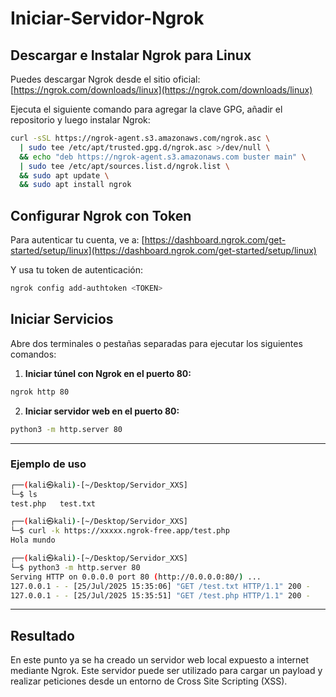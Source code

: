 
# Iniciar-Servidor-Ngrok

## Descargar e Instalar Ngrok para Linux

Puedes descargar Ngrok desde el sitio oficial: [https://ngrok.com/downloads/linux](https://ngrok.com/downloads/linux)

Ejecuta el siguiente comando para agregar la clave GPG, añadir el repositorio y luego instalar Ngrok:

```bash
curl -sSL https://ngrok-agent.s3.amazonaws.com/ngrok.asc \
  | sudo tee /etc/apt/trusted.gpg.d/ngrok.asc >/dev/null \
  && echo "deb https://ngrok-agent.s3.amazonaws.com buster main" \
  | sudo tee /etc/apt/sources.list.d/ngrok.list \
  && sudo apt update \
  && sudo apt install ngrok
```

## Configurar Ngrok con Token

Para autenticar tu cuenta, ve a: [https://dashboard.ngrok.com/get-started/setup/linux](https://dashboard.ngrok.com/get-started/setup/linux)

Y usa tu token de autenticación:

```bash
ngrok config add-authtoken <TOKEN>
```

## Iniciar Servicios

Abre dos terminales o pestañas separadas para ejecutar los siguientes comandos:

1. **Iniciar túnel con Ngrok en el puerto 80:**

```bash
ngrok http 80
```

2. **Iniciar servidor web en el puerto 80:**

```bash
python3 -m http.server 80
```

---

### Ejemplo de uso

```bash
┌──(kali㉿kali)-[~/Desktop/Servidor_XXS]
└─$ ls
test.php   test.txt

┌──(kali㉿kali)-[~/Desktop/Servidor_XXS]
└─$ curl -k https://xxxxx.ngrok-free.app/test.php
Hola mundo

┌──(kali㉿kali)-[~/Desktop/Servidor_XXS]
└─$ python3 -m http.server 80
Serving HTTP on 0.0.0.0 port 80 (http://0.0.0.0:80/) ...
127.0.0.1 - - [25/Jul/2025 15:35:06] "GET /test.txt HTTP/1.1" 200 -
127.0.0.1 - - [25/Jul/2025 15:35:51] "GET /test.php HTTP/1.1" 200 -
```

---

## Resultado

En este punto ya se ha creado un servidor web local expuesto a internet mediante Ngrok. Este servidor puede ser utilizado para cargar un payload y realizar peticiones desde un entorno de Cross Site Scripting (XSS).
